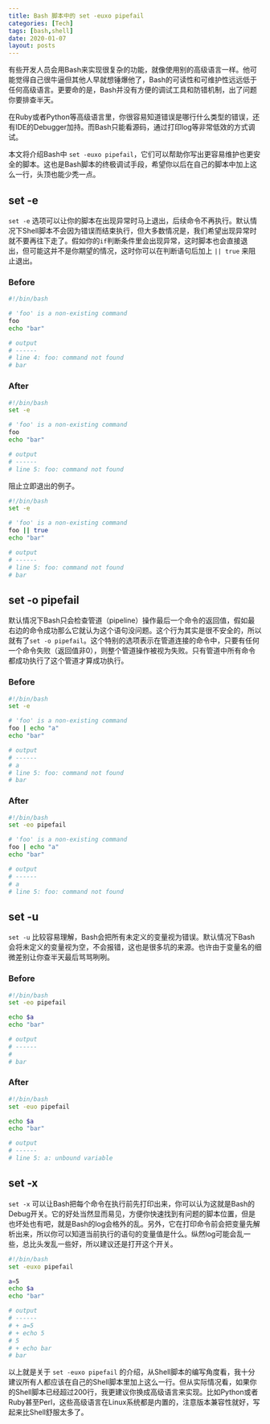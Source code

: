 ```yaml
---
title: Bash 脚本中的 set -euxo pipefail
categories: [Tech]
tags: [bash,shell]
date: 2020-01-07
layout: posts
---
```


有些开发人员会用Bash来实现很复杂的功能，就像使用别的高级语言一样。他可能觉得自己很牛逼但其他人早就想锤爆他了，Bash的可读性和可维护性远远低于任何高级语言。更要命的是，Bash并没有方便的调试工具和防错机制，出了问题你要排查半天。

<!-- more -->

在Ruby或者Python等高级语言里，你很容易知道错误是哪行什么类型的错误，还有IDE的Debugger加持。而Bash只能看源码，通过打印log等非常低效的方式调试。

本文将介绍Bash中 `set -euxo pipefail`，它们可以帮助你写出更容易维护也更安全的脚本。这也是Bash脚本的终极调试手段，希望你以后在自己的脚本中加上这么一行，头顶也能少秃一点。

## set -e

`set -e` 选项可以让你的脚本在出现异常时马上退出，后续命令不再执行。默认情况下Shell脚本不会因为错误而结束执行，但大多数情况是，我们希望出现异常时就不要再往下走了。假如你的`if`判断条件里会出现异常，这时脚本也会直接退出，但可能这并不是你期望的情况，这时你可以在判断语句后加上 `|| true` 来阻止退出。

### Before

```bash
#!/bin/bash

# 'foo' is a non-existing command
foo
echo "bar"

# output
# ------
# line 4: foo: command not found
# bar
```

### After

```bash
#!/bin/bash
set -e

# 'foo' is a non-existing command
foo
echo "bar"

# output
# ------
# line 5: foo: command not found
```

阻止立即退出的例子。

```bash
#!/bin/bash
set -e

# 'foo' is a non-existing command
foo || true
echo "bar"

# output
# ------
# line 5: foo: command not found
# bar
```

## set -o pipefail

默认情况下Bash只会检查管道（pipeline）操作最后一个命令的返回值，假如最右边的命令成功那么它就认为这个语句没问题。这个行为其实是很不安全的，所以就有了`set -o pipefail`。这个特别的选项表示在管道连接的命令中，只要有任何一个命令失败（返回值非0），则整个管道操作被视为失败。只有管道中所有命令都成功执行了这个管道才算成功执行。

### Before

```bash
#!/bin/bash
set -e

# 'foo' is a non-existing command
foo | echo "a"
echo "bar"

# output
# ------
# a
# line 5: foo: command not found
# bar
```

### After

```bash
#!/bin/bash
set -eo pipefail

# 'foo' is a non-existing command
foo | echo "a"
echo "bar"

# output
# ------
# a
# line 5: foo: command not found
```

## set -u

`set -u` 比较容易理解，Bash会把所有未定义的变量视为错误。默认情况下Bash会将未定义的变量视为空，不会报错，这也是很多坑的来源。也许由于变量名的细微差别让你查半天最后骂骂咧咧。

### Before

```bash
#!/bin/bash
set -eo pipefail

echo $a
echo "bar"

# output
# ------
#
# bar
```

### After

```bash
#!/bin/bash
set -euo pipefail

echo $a
echo "bar"

# output
# ------
# line 5: a: unbound variable
```

## set -x

`set -x` 可以让Bash把每个命令在执行前先打印出来，你可以认为这就是Bash的Debug开关。它的好处当然显而易见，方便你快速找到有问题的脚本位置，但是也坏处也有吧，就是Bash的log会格外的乱。另外，它在打印命令前会把变量先解析出来，所以你可以知道当前执行的语句的变量值是什么。纵然log可能会乱一些，总比头发乱一些好，所以建议还是打开这个开关。

```bash
#!/bin/bash
set -euxo pipefail

a=5
echo $a
echo "bar"

# output
# ------
# + a=5
# + echo 5
# 5
# + echo bar
# bar
```

以上就是关于 `set -euxo pipefail` 的介绍，从Shell脚本的编写角度看，我十分建议所有人都应该在自己的Shell脚本里加上这么一行。但从实际情况看，如果你的Shell脚本已经超过200行，我更建议你换成高级语言来实现。比如Python或者Ruby甚至Perl，这些高级语言在Linux系统都是内置的，注意版本兼容性就好，写起来比Shell舒服太多了。